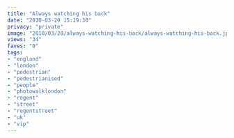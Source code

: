 ```yaml
---
title: "Always watching his back"
date: "2010-03-20 15:19:30"
privacy: "private"
image: "2010/03/20/always-watching-his-back/always-watching-his-back.jpg"
views: "34"
faves: "0"
tags:
- "england"
- "london"
- "pedestrian"
- "pedestrianised"
- "people"
- "photowalklondon"
- "regent"
- "street"
- "regentstreet"
- "uk"
- "vip"
---
```

<a href="http://www.phillprice.com/2010/03/20/always-watching-his-back" rel="nofollow"></a>
